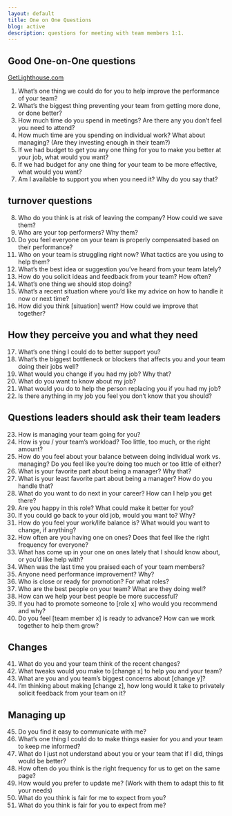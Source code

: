 ```yaml
---
layout: default
title: One on One Questions
blog: active
description: questions for meeting with team members 1:1.
---
```

## Good One-on-One questions
[GetLighthouse.com](https://getlighthouse.com/blog/questions-ask-one-on-ones-manager/)

1. What’s one thing we could do for you to help improve the performance of your team?
2. What’s the biggest thing preventing your team from getting more done, or done better?
3. How much time do you spend in meetings? Are there any you don’t feel you need to attend?
4. How much time are you spending on individual work? What about managing? (Are they investing enough in their team?)
5. If we had budget to get you any one thing for you to make you better at your job, what would you want?
6. If we had budget for any one thing for your team to be more effective, what would you want?
7. Am I available to support you when you need it? Why do you say that?

## turnover questions

8. Who do you think is at risk of leaving the company? How could we save them?
9. Who are your top performers? Why them?
10. Do you feel everyone on your team is properly compensated based on their performance?
11. Who on your team is struggling right now? What tactics are you using to help them?
12. What’s the best idea or suggestion you’ve heard from your team lately?
13. How do you solicit ideas and feedback from your team? How often?
14. What’s one thing we should stop doing?
15. What’s a recent situation where you’d like my advice on how to handle it now or next time?
16. How did you think [situation] went? How could we improve that together?
 
## How they perceive you and what they need
17. What’s one thing I could do to better support you?
18. What’s the biggest bottleneck or blockers that affects you and your team doing their jobs well?
19. What would you change if you had my job? Why that?
20. What do you want to know about my job?
21. What would you do to help the person replacing you if you had my job?
22. Is there anything in my job you feel you don’t know that you should?

## Questions leaders should ask their team leaders
23. How is managing your team going for you?
24. How is you / your team’s workload? Too little, too much, or the right amount?
25. How do you feel about your balance between doing individual work vs. managing? Do you feel like you’re doing too much or too little of either?
26. What is your favorite part about being a manager? Why that?
27. What is your least favorite part about being a manager? How do you handle that?
28. What do you want to do next in your career? How can I help you get there?
29. Are you happy in this role? What could make it better for you?
30. If you could go back to your old job, would you want to? Why?
31. How do you feel your work/life balance is? What would you want to change, if anything?
32. How often are you having one on ones? Does that feel like the right frequency for everyone?
33. What has come up in your one on ones lately that I should know about, or you’d like help with?
34. When was the last time you praised each of your team members?
35. Anyone need performance improvement? Why?
36. Who is close or ready for promotion? For what roles?
37. Who are the best people on your team? What are they doing well?
38. How can we help your best people be more successful?
39. If you had to promote someone to [role x] who would you recommend and why?
40. Do you feel [team member x] is ready to advance? How can we work together to help them grow?

## Changes
41. What do you and your team think of the recent changes?
42. What tweaks would you make to [change x] to help you and your team?
43. What are you and you team’s biggest concerns about [change y]?
44. I’m thinking about making [change z], how long would it take to privately solicit feedback from your team on it?

## Managing up
45. Do you find it easy to communicate with me?
46. What’s one thing I could do to make things easier for you and your team to keep me informed?
47. What do I just not understand about you or your team that if I did, things would be better?
48. How often do you think is the right frequency for us to  get on the same page?
49. How would you prefer to update me? (Work with them to adapt this to fit your needs)
50. What do you think is fair for me to expect from you?
51. What do you think is fair for you to expect from me?